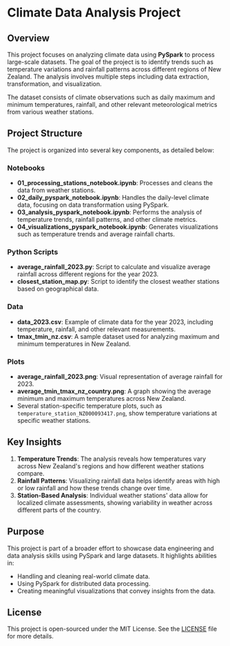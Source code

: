 # Climate Data Analysis Project

## Overview
This project focuses on analyzing climate data using **PySpark** to process large-scale datasets. The goal of the project is to identify trends such as temperature variations and rainfall patterns across different regions of New Zealand. The analysis involves multiple steps including data extraction, transformation, and visualization.

The dataset consists of climate observations such as daily maximum and minimum temperatures, rainfall, and other relevant meteorological metrics from various weather stations.

## Project Structure
The project is organized into several key components, as detailed below:

### Notebooks
- **01_processing_stations_notebook.ipynb**: Processes and cleans the data from weather stations.
- **02_daily_pyspark_notebook.ipynb**: Handles the daily-level climate data, focusing on data transformation using PySpark.
- **03_analysis_pyspark_notebook.ipynb**: Performs the analysis of temperature trends, rainfall patterns, and other climate metrics.
- **04_visualizations_pyspark_notebook.ipynb**: Generates visualizations such as temperature trends and average rainfall charts.

### Python Scripts
- **average_rainfall_2023.py**: Script to calculate and visualize average rainfall across different regions for the year 2023.
- **closest_station_map.py**: Script to identify the closest weather stations based on geographical data.

### Data
- **data_2023.csv**: Example of climate data for the year 2023, including temperature, rainfall, and other relevant measurements.
- **tmax_tmin_nz.csv**: A sample dataset used for analyzing maximum and minimum temperatures in New Zealand.

### Plots
- **average_rainfall_2023.png**: Visual representation of average rainfall for 2023.
- **average_tmin_tmax_nz_country.png**: A graph showing the average minimum and maximum temperatures across New Zealand.
- Several station-specific temperature plots, such as `temperature_station_NZ000093417.png`, show temperature variations at specific weather stations.

## Key Insights
1. **Temperature Trends**: The analysis reveals how temperatures vary across New Zealand's regions and how different weather stations compare.
2. **Rainfall Patterns**: Visualizing rainfall data helps identify areas with high or low rainfall and how these trends change over time.
3. **Station-Based Analysis**: Individual weather stations' data allow for localized climate assessments, showing variability in weather across different parts of the country.

## Purpose
This project is part of a broader effort to showcase data engineering and data analysis skills using PySpark and large datasets. It highlights abilities in:
- Handling and cleaning real-world climate data.
- Using PySpark for distributed data processing.
- Creating meaningful visualizations that convey insights from the data.

## License
This project is open-sourced under the MIT License. See the [LICENSE](LICENSE) file for more details.
